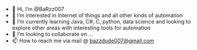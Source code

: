 - 👋 Hi, I’m @BaRzz007
- 👀 I’m interested in Internet of things and all other kinds of automation
- 🌱 I’m currently learning Java, C#, C, python, data science and looking to explore other areas with interesting tools for automation
- 💞️ I’m looking to collaborate on ...
- 📫 How to reach me via mail @ bazzdude007@gmail.com

<!---
BaRzz007/BaRzz007 is a ✨ special ✨ repository because its `README.md` (this file) appears on your GitHub profile.
You can click the Preview link to take a look at your changes.
--->
